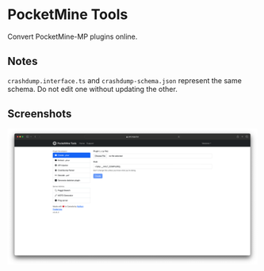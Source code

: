 # PocketMine Tools
Convert PocketMine-MP plugins online.

## Notes
`crashdump.interface.ts` and `crashdump-schema.json` represent the same schema. Do not edit one without updating the other.

## Screenshots
![screenshot](https://github.com/nathanfredericks/pocketmine-tools/blob/main/screenshot.png?raw=true)
